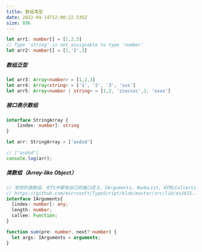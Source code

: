 ```yaml
---
title: 数组类型
date: 2022-04-14T12:00:22.535Z
size: 896
---
```

```typescript
let arr1: number[] = [1,2,3]
// Type 'string' is not assignable to type 'number'
let arr2: number[] = [1,'2',3]
```

##### 数组泛型

```typescript
let arr3: Array<number> = [1,2,3]
let arr4: Array<string> = ['1', '2', '3', 'sss']
let arr5: Array<number | string> = [1,2, 'zzxcxzc',3, 'xxxx']
```

##### 接口表示数组

```typescript
interface StringArray {
    [index: number]: string
}

let arr: StringArray = ['asdsd']

// ["asdsd"]
console.log(arr);
```

##### 类数组（Array-like Object）

```typescript
// 常用的类数组，在TS中都有自己的接口定义，IArguments, NodeList, HTMLCollection等
// https://github.com/microsoft/TypeScript/blob/master/src/lib/es2015.iterable.d.ts#L94
interface IArguments{
  [index: number]: any;
  length: number;
  callee: Function;
}

function sum(pre: number, next?:number) {
  let args: IArguments = arguments;
}
```

